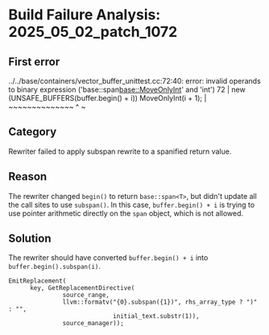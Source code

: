 # Build Failure Analysis: 2025_05_02_patch_1072

## First error

../../base/containers/vector_buffer_unittest.cc:72:40: error: invalid operands to binary expression ('base::span<base::MoveOnlyInt>' and 'int')
   72 |     new (UNSAFE_BUFFERS(buffer.begin() + i)) MoveOnlyInt(i + 1);
      |                         ~~~~~~~~~~~~~~ ^ ~

## Category
Rewriter failed to apply subspan rewrite to a spanified return value.

## Reason
The rewriter changed `begin()` to return `base::span<T>`, but didn't update all the call sites to use `subspan()`. In this case, `buffer.begin() + i` is trying to use pointer arithmetic directly on the `span` object, which is not allowed.

## Solution
The rewriter should have converted `buffer.begin() + i` into `buffer.begin().subspan(i)`.

```
EmitReplacement(
      key, GetReplacementDirective(
               source_range,
               llvm::formatv("{0}.subspan({1})", rhs_array_type ? ")" : "",
                             initial_text.substr(1)),
               source_manager));